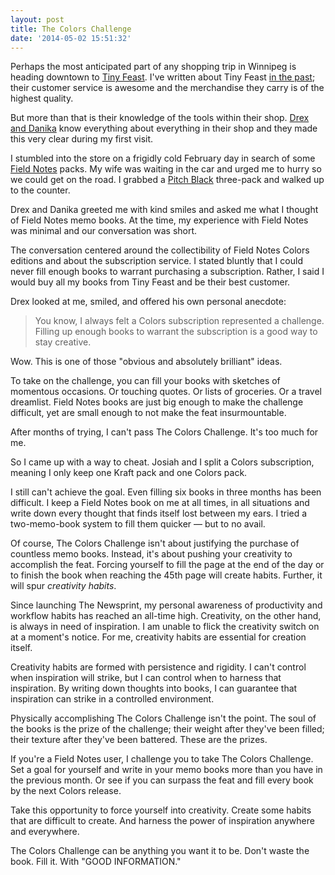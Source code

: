 ```yaml
---
layout: post
title: The Colors Challenge
date: '2014-05-02 15:51:32'
---
```


<p>Perhaps the most anticipated part of any shopping trip in Winnipeg is heading downtown to <a href="http://tinyfeast.com">Tiny Feast</a>. I've written about Tiny Feast <a href="http://www.thenewsprint.co//tiny-feast">in the past</a>; their customer service is awesome and the merchandise they carry is of the highest quality.</p>

<p>But more than that is their knowledge of the tools within their shop. <a href="http://tinyfeast.com/pages/about">Drex and Danika</a> know everything about everything in their shop and they made this very clear during my first visit.</p>

<p>I stumbled into the store on a frigidly cold February day in search of some <a href="http://fieldnotesbrand.com">Field Notes</a> packs. My wife was waiting in the car and urged me to hurry so we could get on the road. I grabbed a <a href="http://www.amazon.com/gp/product/B00GC5QTR0/ref=as_li_qf_sp_asin_il_tl?ie=UTF8&amp;camp=1789&amp;creative=9325&amp;creativeASIN=B00GC5QTR0&amp;linkCode=as2&amp;tag=thenews02-20&amp;linkId=BTUVRRSCSFWD6ODQ">Pitch Black</a> three-pack and walked up to the counter. </p>

<p>Drex and Danika greeted me with kind smiles and asked me what I thought of Field Notes memo books. At the time, my experience with Field Notes was minimal and our conversation was short. </p>

<p>The conversation centered around the collectibility of Field Notes Colors editions and about the subscription service. I stated bluntly that I could never fill enough books to warrant purchasing a subscription. Rather, I said I would buy all my books from Tiny Feast and be their best customer. </p>

<p>Drex looked at me, smiled, and offered his own personal anecdote:</p>

<blockquote>
  <p>You know, I always felt a Colors subscription represented a challenge. Filling up enough books to warrant the subscription is a good way to stay creative.</p>
</blockquote>

<p>Wow. This is one of those "obvious and absolutely brilliant" ideas. </p>

<p>To take on the challenge, you can fill your books with sketches of momentous occasions. Or touching quotes. Or lists of groceries. Or a travel dreamlist. Field Notes books are just big enough to make the challenge difficult, yet are small enough to not make the feat insurmountable.</p>

<p>After months of trying, I can't pass The Colors Challenge. It's too much for me.</p>

<p>So I came up with a way to cheat. Josiah and I split a Colors subscription, meaning I only keep one Kraft pack and one Colors pack. </p>

<p>I still can't achieve the goal. Even filling six books in three months has been difficult. I keep a Field Notes book on me at all times, in all situations and write down every thought that finds itself lost between my ears. I tried a two-memo-book system to fill them quicker — but to no avail. </p>

<p>Of course, The Colors Challenge isn't about justifying the purchase of countless memo books. Instead, it's about pushing your creativity to accomplish the feat. Forcing yourself to fill the page at the end of the day or to finish the book when reaching the 45th page will create habits. Further, it will spur <em>creativity habits</em>. </p>

<p>Since launching The Newsprint, my personal awareness of productivity and workflow habits has reached an all-time high. Creativity, on the other hand, is always in need of inspiration. I am unable to flick the creativity switch on at a moment's notice. For me, creativity habits are essential for creation itself.</p>

<p>Creativity habits are formed with persistence and rigidity. I can't control when inspiration will strike, but I can control when to harness that inspiration. By writing down thoughts into books, I can guarantee that inspiration can strike in a controlled environment. </p>

<p>Physically accomplishing The Colors Challenge isn't the point. The soul of the books is the prize of the challenge; their weight after they've been filled; their texture after they've been battered. These are the prizes.</p>

<p>If you're a Field Notes user, I challenge you to take The Colors Challenge. Set a goal for yourself and write in your memo books more than you have in the previous month. Or see if you can surpass the feat and fill every book by the next Colors release.</p>

<p>Take this opportunity to force yourself into creativity. Create some habits that are difficult to create. And harness the power of inspiration anywhere and everywhere. </p>

<p>The Colors Challenge can be anything you want it to be. Don't waste the book. Fill it. With "GOOD INFORMATION."</p>